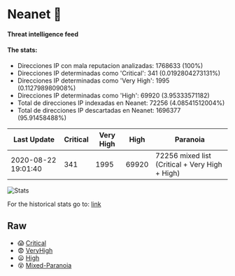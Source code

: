 # Neanet :hocho:
#### Threat intelligence feed
#### The stats:

- Direcciones IP con mala reputacion analizadas: 1768633 (100%)
- Direcciones IP determinadas como 'Critical':  341 (0.0192804273131%)
- Direcciones IP determinadas como 'Very High':  1995 (0.112798980908%)
- Direcciones IP determinadas como 'High':  69920 (3.95333571182)
- Total de direcciones IP indexadas en Neanet:  72256 (4.08541512004%)
- Total de direcciones IP descartadas en Neanet:  1696377 (95.91458488%)

| Last Update | Critical | Very High | High | Paranoia |
| --- | --- | --- | --- | --- |
| 2020-08-22 19:01:40 | 341 | 1995 | 69920 | 72256 mixed list (Critical + Very High + High)|

![Stats](https://docs.google.com/spreadsheets/d/e/2PACX-1vSnaNMIXVabIpDJjufMlzH7poXnshF3mgd8Is1g9ytUEzVsP5my4Trn8f-xkoLLQ38xpL3HtmUexLo6/pubchart?oid=501124687&format=image)

For the historical stats go to: [link](/stats.csv)
## Raw
- :scream: [Critical](https://raw.githubusercontent.com/JavaGarcia/Neanet/master/blacklists/neanet_critical.txt)
- :fearful: [VeryHigh](https://raw.githubusercontent.com/JavaGarcia/Neanet/master/blacklists/neanet_veryHigh.txtt)
- :frowning: [High](https://raw.githubusercontent.com/JavaGarcia/Neanet/master/blacklists/neanet_high.txt)
- :dizzy_face: [Mixed-Paranoia](https://raw.githubusercontent.com/JavaGarcia/Neanet/master/blacklists/neanet_all.txt)





















































































































































































































































































































































































